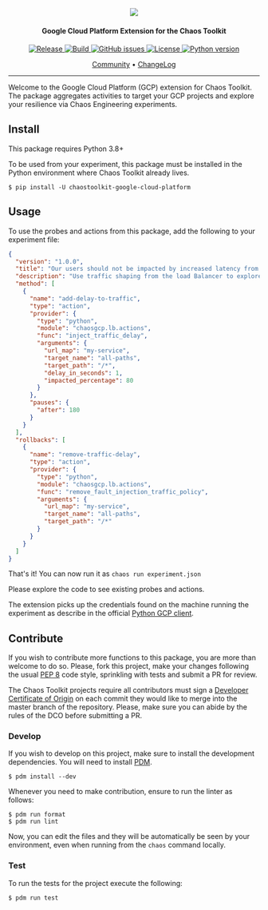 <h2 align="center">
  <br>
  <p align="center"><img src="https://avatars.githubusercontent.com/u/32068152?s=200&v=4"></p>
</h2>

<h4 align="center">Google Cloud Platform Extension for the Chaos Toolkit</h4>

<p align="center">
   <a href="https://pypi.org/project/chaostoolkit-google-cloud-platform/">
   <img alt="Release" src="https://img.shields.io/pypi/v/chaostoolkit-google-cloud-platform.svg">
   <a href="#">
   <img alt="Build" src="https://github.com/chaostoolkit-incubator/chaostoolkit-google-cloud-platform/actions/workflows/build.yaml/badge.svg">
   <a href="https://github.com/chaostoolkit-incubator/chaostoolkit-google-cloud-platform/issues">
   <img alt="GitHub issues" src="https://img.shields.io/github/issues/chaostoolkit-incubator/chaostoolkit-google-cloud-platform?style=flat-square&logo=github&logoColor=white">
   <a href="https://github.com/chaostoolkit-incubator/chaostoolkit-google-cloud-platform/blob/master/LICENSE.md">
   <img alt="License" src="https://img.shields.io/github/license/chaostoolkit-incubator/chaostoolkit-google-cloud-platform">
   <a href="#">
   <img alt="Python version" src="https://img.shields.io/pypi/pyversions/chaostoolkit-google-cloud-platform.svg">
   <a href="https://pkg.go.dev/github.com/chaostoolkit-incubator/chaostoolkit-google-cloud-platform">
</p>

<p align="center">
  <a href="https://join.slack.com/t/chaostoolkit/shared_invite/zt-22c5isqi9-3YjYzucVTNFFVIG~Kzns8g">Community</a> •
  <a href="https://github.com/chaostoolkit-incubator/chaostoolkit-google-cloud-platform/blob/master/CHANGELOG.md">ChangeLog</a>
</p>

---

Welcome to the Google Cloud Platform (GCP) extension for Chaos Toolkit. The
package aggregates activities to target your GCP projects and explore
your resilience via Chaos Engineering experiments.

## Install

This package requires Python 3.8+

To be used from your experiment, this package must be installed in the Python
environment where Chaos Toolkit already lives.

```
$ pip install -U chaostoolkit-google-cloud-platform
```

## Usage

To use the probes and actions from this package, add the following to your
experiment file:

```json
{
  "version": "1.0.0",
  "title": "Our users should not be impacted by increased latency from our services",
  "description": "Use traffic shaping from the load Balancer to explore the impact of latency on our users",
  "method": [
    {
      "name": "add-delay-to-traffic",
      "type": "action",
      "provider": {
        "type": "python",
        "module": "chaosgcp.lb.actions",
        "func": "inject_traffic_delay",
        "arguments": {
          "url_map": "my-service",
          "target_name": "all-paths",
          "target_path": "/*",
          "delay_in_seconds": 1,
          "impacted_percentage": 80
        }
      },
      "pauses": {
        "after": 180
      }
    }
  ],
  "rollbacks": [
    {
      "name": "remove-traffic-delay",
      "type": "action",
      "provider": {
        "type": "python",
        "module": "chaosgcp.lb.actions",
        "func": "remove_fault_injection_traffic_policy",
        "arguments": {
          "url_map": "my-service",
          "target_name": "all-paths",
          "target_path": "/*"
        }
      }
    }
  ]
}
```

That's it! You can now run it as `chaos run experiment.json`

Please explore the code to see existing probes and actions.

The extension picks up the credentials found on the machine running the
experiment as describe in the official
[Python GCP client](https://googleapis.dev/python/google-api-core/latest/auth.html).


## Contribute

If you wish to contribute more functions to this package, you are more than
welcome to do so. Please, fork this project, make your changes following the
usual [PEP 8][pep8] code style, sprinkling with tests and submit a PR for
review.

[pep8]: https://pycodestyle.readthedocs.io/en/latest/

The Chaos Toolkit projects require all contributors must sign a
[Developer Certificate of Origin][dco] on each commit they would like to merge
into the master branch of the repository. Please, make sure you can abide by
the rules of the DCO before submitting a PR.

[dco]: https://github.com/probot/dco#how-it-works

### Develop

If you wish to develop on this project, make sure to install the development
dependencies. You will need to install [PDM](https://pdm-project.org).

```console
$ pdm install --dev
```

Whenever you need to make contribution, ensure to run the linter as follows:

```console
$ pdm run format
$ pdm run lint
```

Now, you can edit the files and they will be automatically be seen by your
environment, even when running from the `chaos` command locally.

### Test

To run the tests for the project execute the following:

```
$ pdm run test
```
